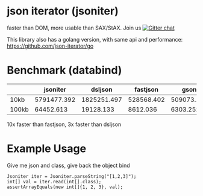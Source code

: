 # json iterator (jsoniter)

faster than DOM, more usable than SAX/StAX. Join us [![Gitter chat](https://badges.gitter.im/gitterHQ/gitter.png)](https://gitter.im/json-iterator/Lobby)

This library also has a golang version, with same api and performance: https://github.com/json-iterator/go

# Benchmark (databind)

|       | jsoniter    | dsljson     | fastjson   | gson       | jackson     |
| ---   | ---         | ---         | ---        | ---        | ---         |
| 10kb  | 5791477.392 | 1825251.497 | 528568.402 | 509073.118 | 1002068.202 |
| 100kb | 64452.613   | 19128.133   | 8612.036   | 6303.252   | 12011.405   |

10x faster than fastjson, 3x faster than dsljson

# Example Usage

Give me json and class, give back the object bind

```
Jsoniter iter = Jsoniter.parseString("[1,2,3]");
int[] val = iter.read(int[].class);
assertArrayEquals(new int[]{1, 2, 3}, val);
```